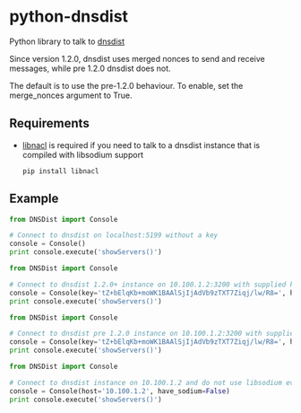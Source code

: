 # python-dnsdist
Python library to talk to [dnsdist](http://dnsdist.org)

Since version 1.2.0, dnsdist uses merged nonces to send and receive messages, while pre 1.2.0 dnsdist does not.

The default is to use the pre-1.2.0 behaviour. To enable, set the merge\_nonces argument to True.

## Requirements

* [libnacl](https://libnacl.readthedocs.org/) is required if you need to talk to a dnsdist instance that is compiled with libsodium support

  ```
  pip install libnacl
  ```

## Example
```python
from DNSDist import Console

# Connect to dnsdist on localhost:5199 without a key
console = Console()
print console.execute('showServers()')
```

```python
from DNSDist import Console

# Connect to dnsdist 1.2.0+ instance on 10.100.1.2:3200 with supplied key
console = Console(key='tZ+bElqKb+moWK1BAAlSjIjAdVb9zTXT7Ziqj/lw/R8=', host='10.100.1.2', port=3200, merged_nonces=True)
print console.execute('showServers()')
```

```python
from DNSDist import Console

# Connect to dnsdist pre 1.2.0 instance on 10.100.1.2:3200 with supplied key
console = Console(key='tZ+bElqKb+moWK1BAAlSjIjAdVb9zTXT7Ziqj/lw/R8=', host='10.100.1.2', port=3200)
print console.execute('showServers()')
```

```python
from DNSDist import Console

# Connect to dnsdist instance on 10.100.1.2 and do not use libsodium even if its available
console = Console(host='10.100.1.2', have_sodium=False)
print console.execute('showServers()')
```
